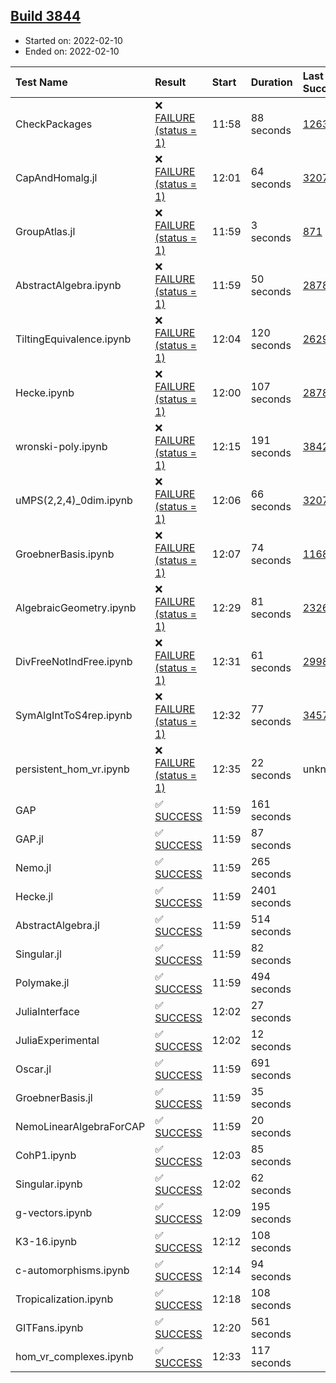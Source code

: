 ## [Build 3844](https://oscarci.mathematik.uni-kl.de/job/oscar-stable/3844/)

* Started on: 2022-02-10
* Ended on: 2022-02-10

| Test Name    | Result | Start | Duration | Last Success | First Failure |
|:-------------|:-------|:------|:---------|:-------------|:--------------|
| CheckPackages | ❌ [FAILURE (status = 1)](https://oscarci.mathematik.uni-kl.de/job/oscar-stable/3844/artifact/logs/build-3844/CheckPackages.log) | 11:58 | 88 seconds | [1263](https://oscarci.mathematik.uni-kl.de/job/oscar-stable/1263/) | [1264](https://oscarci.mathematik.uni-kl.de/job/oscar-stable/1264/) |
| CapAndHomalg.jl | ❌ [FAILURE (status = 1)](https://oscarci.mathematik.uni-kl.de/job/oscar-stable/3844/artifact/logs/build-3844/CapAndHomalg.jl.log) | 12:01 | 64 seconds | [3207](https://oscarci.mathematik.uni-kl.de/job/oscar-stable/3207/) | [3208](https://oscarci.mathematik.uni-kl.de/job/oscar-stable/3208/) |
| GroupAtlas.jl | ❌ [FAILURE (status = 1)](https://oscarci.mathematik.uni-kl.de/job/oscar-stable/3844/artifact/logs/build-3844/GroupAtlas.jl.log) | 11:59 | 3 seconds | [871](https://oscarci.mathematik.uni-kl.de/job/oscar-stable/871/) | [872](https://oscarci.mathematik.uni-kl.de/job/oscar-stable/872/) |
| AbstractAlgebra.ipynb | ❌ [FAILURE (status = 1)](https://oscarci.mathematik.uni-kl.de/job/oscar-stable/3844/artifact/logs/build-3844/AbstractAlgebra.ipynb.log) | 11:59 | 50 seconds | [2878](https://oscarci.mathematik.uni-kl.de/job/oscar-stable/2878/) | [2879](https://oscarci.mathematik.uni-kl.de/job/oscar-stable/2879/) |
| TiltingEquivalence.ipynb | ❌ [FAILURE (status = 1)](https://oscarci.mathematik.uni-kl.de/job/oscar-stable/3844/artifact/logs/build-3844/TiltingEquivalence.ipynb.log) | 12:04 | 120 seconds | [2629](https://oscarci.mathematik.uni-kl.de/job/oscar-stable/2629/) | [2630](https://oscarci.mathematik.uni-kl.de/job/oscar-stable/2630/) |
| Hecke.ipynb | ❌ [FAILURE (status = 1)](https://oscarci.mathematik.uni-kl.de/job/oscar-stable/3844/artifact/logs/build-3844/Hecke.ipynb.log) | 12:00 | 107 seconds | [2878](https://oscarci.mathematik.uni-kl.de/job/oscar-stable/2878/) | [2879](https://oscarci.mathematik.uni-kl.de/job/oscar-stable/2879/) |
| wronski-poly.ipynb | ❌ [FAILURE (status = 1)](https://oscarci.mathematik.uni-kl.de/job/oscar-stable/3844/artifact/logs/build-3844/wronski-poly.ipynb.log) | 12:15 | 191 seconds | [3842](https://oscarci.mathematik.uni-kl.de/job/oscar-stable/3842/) | [3843](https://oscarci.mathematik.uni-kl.de/job/oscar-stable/3843/) |
| uMPS(2,2,4)_0dim.ipynb | ❌ [FAILURE (status = 1)](https://oscarci.mathematik.uni-kl.de/job/oscar-stable/3844/artifact/logs/build-3844/uMPS-2-2-4-_0dim.ipynb.log) | 12:06 | 66 seconds | [3207](https://oscarci.mathematik.uni-kl.de/job/oscar-stable/3207/) | [3208](https://oscarci.mathematik.uni-kl.de/job/oscar-stable/3208/) |
| GroebnerBasis.ipynb | ❌ [FAILURE (status = 1)](https://oscarci.mathematik.uni-kl.de/job/oscar-stable/3844/artifact/logs/build-3844/GroebnerBasis.ipynb.log) | 12:07 | 74 seconds | [1168](https://oscarci.mathematik.uni-kl.de/job/oscar-stable/1168/) | [1169](https://oscarci.mathematik.uni-kl.de/job/oscar-stable/1169/) |
| AlgebraicGeometry.ipynb | ❌ [FAILURE (status = 1)](https://oscarci.mathematik.uni-kl.de/job/oscar-stable/3844/artifact/logs/build-3844/AlgebraicGeometry.ipynb.log) | 12:29 | 81 seconds | [2326](https://oscarci.mathematik.uni-kl.de/job/oscar-stable/2326/) | [2327](https://oscarci.mathematik.uni-kl.de/job/oscar-stable/2327/) |
| DivFreeNotIndFree.ipynb | ❌ [FAILURE (status = 1)](https://oscarci.mathematik.uni-kl.de/job/oscar-stable/3844/artifact/logs/build-3844/DivFreeNotIndFree.ipynb.log) | 12:31 | 61 seconds | [2998](https://oscarci.mathematik.uni-kl.de/job/oscar-stable/2998/) | [2999](https://oscarci.mathematik.uni-kl.de/job/oscar-stable/2999/) |
| SymAlgIntToS4rep.ipynb | ❌ [FAILURE (status = 1)](https://oscarci.mathematik.uni-kl.de/job/oscar-stable/3844/artifact/logs/build-3844/SymAlgIntToS4rep.ipynb.log) | 12:32 | 77 seconds | [3457](https://oscarci.mathematik.uni-kl.de/job/oscar-stable/3457/) | [3458](https://oscarci.mathematik.uni-kl.de/job/oscar-stable/3458/) |
| persistent_hom_vr.ipynb | ❌ [FAILURE (status = 1)](https://oscarci.mathematik.uni-kl.de/job/oscar-stable/3844/artifact/logs/build-3844/persistent_hom_vr.ipynb.log) | 12:35 | 22 seconds | unknown | unknown |
| GAP | ✅ [SUCCESS](https://oscarci.mathematik.uni-kl.de/job/oscar-stable/3844/artifact/logs/build-3844/GAP.log) | 11:59 | 161 seconds |  |  |
| GAP.jl | ✅ [SUCCESS](https://oscarci.mathematik.uni-kl.de/job/oscar-stable/3844/artifact/logs/build-3844/GAP.jl.log) | 11:59 | 87 seconds |  |  |
| Nemo.jl | ✅ [SUCCESS](https://oscarci.mathematik.uni-kl.de/job/oscar-stable/3844/artifact/logs/build-3844/Nemo.jl.log) | 11:59 | 265 seconds |  |  |
| Hecke.jl | ✅ [SUCCESS](https://oscarci.mathematik.uni-kl.de/job/oscar-stable/3844/artifact/logs/build-3844/Hecke.jl.log) | 11:59 | 2401 seconds |  |  |
| AbstractAlgebra.jl | ✅ [SUCCESS](https://oscarci.mathematik.uni-kl.de/job/oscar-stable/3844/artifact/logs/build-3844/AbstractAlgebra.jl.log) | 11:59 | 514 seconds |  |  |
| Singular.jl | ✅ [SUCCESS](https://oscarci.mathematik.uni-kl.de/job/oscar-stable/3844/artifact/logs/build-3844/Singular.jl.log) | 11:59 | 82 seconds |  |  |
| Polymake.jl | ✅ [SUCCESS](https://oscarci.mathematik.uni-kl.de/job/oscar-stable/3844/artifact/logs/build-3844/Polymake.jl.log) | 11:59 | 494 seconds |  |  |
| JuliaInterface | ✅ [SUCCESS](https://oscarci.mathematik.uni-kl.de/job/oscar-stable/3844/artifact/logs/build-3844/JuliaInterface.log) | 12:02 | 27 seconds |  |  |
| JuliaExperimental | ✅ [SUCCESS](https://oscarci.mathematik.uni-kl.de/job/oscar-stable/3844/artifact/logs/build-3844/JuliaExperimental.log) | 12:02 | 12 seconds |  |  |
| Oscar.jl | ✅ [SUCCESS](https://oscarci.mathematik.uni-kl.de/job/oscar-stable/3844/artifact/logs/build-3844/Oscar.jl.log) | 11:59 | 691 seconds |  |  |
| GroebnerBasis.jl | ✅ [SUCCESS](https://oscarci.mathematik.uni-kl.de/job/oscar-stable/3844/artifact/logs/build-3844/GroebnerBasis.jl.log) | 11:59 | 35 seconds |  |  |
| NemoLinearAlgebraForCAP | ✅ [SUCCESS](https://oscarci.mathematik.uni-kl.de/job/oscar-stable/3844/artifact/logs/build-3844/NemoLinearAlgebraForCAP.log) | 11:59 | 20 seconds |  |  |
| CohP1.ipynb | ✅ [SUCCESS](https://oscarci.mathematik.uni-kl.de/job/oscar-stable/3844/artifact/logs/build-3844/CohP1.ipynb.log) | 12:03 | 85 seconds |  |  |
| Singular.ipynb | ✅ [SUCCESS](https://oscarci.mathematik.uni-kl.de/job/oscar-stable/3844/artifact/logs/build-3844/Singular.ipynb.log) | 12:02 | 62 seconds |  |  |
| g-vectors.ipynb | ✅ [SUCCESS](https://oscarci.mathematik.uni-kl.de/job/oscar-stable/3844/artifact/logs/build-3844/g-vectors.ipynb.log) | 12:09 | 195 seconds |  |  |
| K3-16.ipynb | ✅ [SUCCESS](https://oscarci.mathematik.uni-kl.de/job/oscar-stable/3844/artifact/logs/build-3844/K3-16.ipynb.log) | 12:12 | 108 seconds |  |  |
| c-automorphisms.ipynb | ✅ [SUCCESS](https://oscarci.mathematik.uni-kl.de/job/oscar-stable/3844/artifact/logs/build-3844/c-automorphisms.ipynb.log) | 12:14 | 94 seconds |  |  |
| Tropicalization.ipynb | ✅ [SUCCESS](https://oscarci.mathematik.uni-kl.de/job/oscar-stable/3844/artifact/logs/build-3844/Tropicalization.ipynb.log) | 12:18 | 108 seconds |  |  |
| GITFans.ipynb | ✅ [SUCCESS](https://oscarci.mathematik.uni-kl.de/job/oscar-stable/3844/artifact/logs/build-3844/GITFans.ipynb.log) | 12:20 | 561 seconds |  |  |
| hom_vr_complexes.ipynb | ✅ [SUCCESS](https://oscarci.mathematik.uni-kl.de/job/oscar-stable/3844/artifact/logs/build-3844/hom_vr_complexes.ipynb.log) | 12:33 | 117 seconds |  |  |
